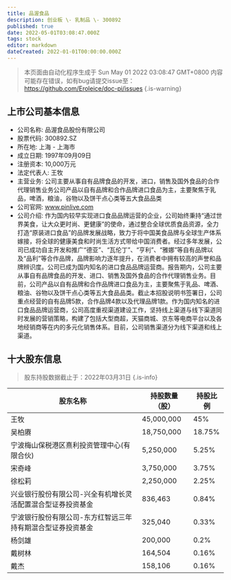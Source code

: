 ```yaml
---
title: 品渥食品
description: 创业板 \- 乳制品 \- 300892
published: true
date: 2022-05-01T03:08:47.000Z
tags: stock
editor: markdown
dateCreated: 2022-01-01T00:00:00.000Z
---
```


> 本页面由自动化程序生成于 Sun May 01 2022 03:08:47 GMT+0800
> 内容可能存在错误，如有bug请提交issue至：https://github.com/Eroleice/doc-pi/issues
{.is-warning}

## 上市公司基本信息
- 公司名称: 品渥食品股份有限公司
- 股票代码: 300892.SZ
- 所在地: 上海 - 上海市
- 成立日期: 1997年09月09日
- 注册资本: 10,000万元
- 法定代表人: 王牧
- 主营业务: 公司主要从事自有品牌食品的开发，进口，销售及国外食品的合作代理销售业务公司产品以自有品牌和合作品牌进口食品为主，主要聚焦于乳品，啤酒，粮油，谷物以及饼干点心类等五大食品品类
- 公司官网: www.pinlive.com
- 公司介绍: 作为国内较早实现进口食品品牌运营的企业，公司始终秉持“通过世界美食，让大众更时尚、更健康”的使命，通过整合全球优质食品资源，全力打造“原装进口食品”的品牌发展战略，致力于将中国美食品牌与全球生产体系嫁接，将全球的健康美食和时尚生活方式带给中国消费者。经过多年发展，公司已成功自主开发和推广“德亚”、“瓦伦丁”、“亨利”、“雅娜”等自有品牌以及“品利”等合作品牌，品牌影响力逐年提升，在消费者中拥有较高的声誉和品牌辨识度。公司已成为国内知名的进口食品品牌运营商。报告期内，公司主要从事自有品牌食品的开发、进口、销售及国外食品的合作代理销售业务。目前，公司产品以自有品牌和合作品牌进口食品为主，主要聚焦于乳品、啤酒、粮油、谷物以及饼干点心类等五大食品品类。截止本招股说明书签署日，公司重点经营的自有品牌5款，合作品牌4款以及代理品牌1款。作为国内知名的进口食品品牌运营商，公司高度重视渠道建设工作，坚持线上渠道与线下渠道同时发展的营销策略，构建了包括大型商超，天猫商城、京东等电商平台以及各地经销商等在内的多元化销售体系。目前，公司销售渠道分为线下渠道和线上渠道。


## 十大股东信息
> 股东持股数据截止于：2022年03月31日
{.is-info}

| 股东名称 | 持股数量（股） | 持股比例 |
| --- | --- | --- |
| 王牧 | 45,000,000 | 45% |
| 吴柏赓 | 18,750,000 | 18.75% |
| 宁波梅山保税港区熹利投资管理中心(有限合伙) | 5,250,000 | 5.25% |
| 宋奇峰 | 3,750,000 | 3.75% |
| 徐松莉 | 2,250,000 | 2.25% |
| 兴业银行股份有限公司-兴全有机增长灵活配置混合型证券投资基金 | 836,463 | 0.84% |
| 宁波银行股份有限公司-东方红智远三年持有期混合型证券投资基金 | 325,040 | 0.33% |
| 杨剑雄 | 200,000 | 0.2% |
| 戴树林 | 164,504 | 0.16% |
| 戴杰 | 158,106 | 0.16% |




